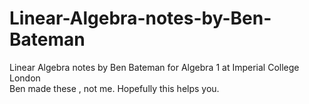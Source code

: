 # Linear-Algebra-notes-by-Ben-Bateman
Linear Algebra notes by Ben Bateman for Algebra 1 at Imperial College London
</br>Ben made these , not me. Hopefully this helps you.
